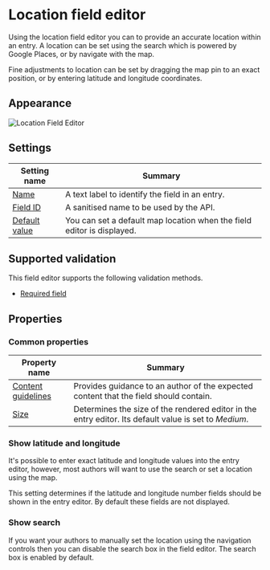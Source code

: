# Location field editor
Using the location field editor you can to provide an accurate location within an entry. A location can be set using the search which is powered by Google Places, or by navigate with the map.

Fine adjustments to location can be set by dragging the map pin to an exact position, or by entering latitude and longitude coordinates.

## Appearance
![Location Field Editor](/images/field-editor-location.png)

## Settings
| Setting name | Summary|
| ---| --- |
| [Name](/content-types/field-editors/field-settings.md#name) | A text label to identify the field in an entry.|
| [Field ID](/content-types/field-editors/field-settings.md#field-id) | A sanitised name to be used by the API. |
| [Default value](/content-types/field-editors/field-settings.md#default-value) | You can set a default map location when the field editor is displayed. |

## Supported validation
This field editor supports the following validation methods.

- [Required field](/content-types/validation/required-validation.md)

## Properties
### Common properties
| Property name | Summary|
| ---| --- |
| [Content guidelines](/content-types/field-editors/field-properties.md#content-guidelines) |  Provides guidance to an author of the expected content that the field should contain. |
| [Size](/content-types/field-editors/field-properties.md#editor-size) | Determines the size of the rendered editor in the entry editor. Its default value is set to *Medium*. |

### Show latitude and longitude
It's possible to enter exact latitude and longitude values into the entry editor, however, most authors will want to use the search or set a location using the map.

This setting determines if the latitude and longitude number fields should be shown in the entry editor. By default these fields are not displayed.

### Show search
If you want your authors to manually set the location using the navigation controls then you can disable the search box in the field editor. The search box is enabled by default.

